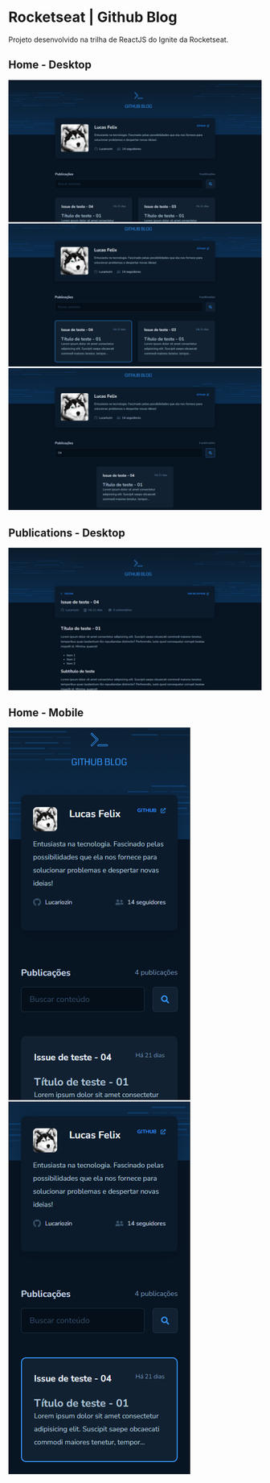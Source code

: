 # Rocketseat | Github Blog

Projeto desenvolvido na trilha de ReactJS do Ignite da Rocketseat.

## Home - Desktop

<img src="./public/readme-images/home-desktop-01.png" alt="" />
<img src="./public/readme-images/home-desktop-02.png" alt="" />
<img src="./public/readme-images/home-desktop-03.png" alt="" />

## Publications - Desktop

<img src="./public/readme-images/publications-desktop-01.png" alt="" />

## Home - Mobile

<div>
  <img src="./public/readme-images/home-mobile-01.png" alt="" />
  <img src="./public/readme-images/home-mobile-02.png" alt="" />
</div>
